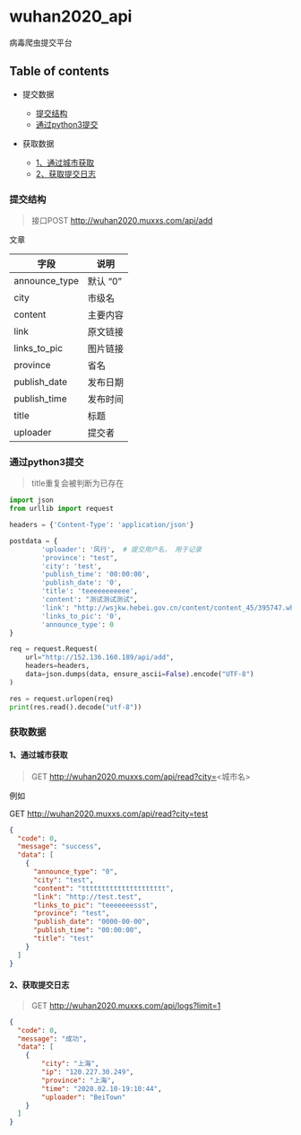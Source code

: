 # wuhan2020_api
病毒爬虫提交平台



## Table of contents

+ 提交数据
  + [提交结构](#提交结构)
  + [通过python3提交](#通过python3提交)

+ 获取数据
  + [1、通过城市获取](#通过城市获取)
  + [2、获取提交日志](#获取提交日志)



### 提交结构

> 接口POST http://wuhan2020.muxxs.com/api/add

文章

| 字段          | 说明     |
| ------------- | -------- |
| announce_type | 默认 “0” |
| city          | 市级名   |
| content       | 主要内容 |
| link          | 原文链接 |
| links_to_pic  | 图片链接 |
| province      | 省名     |
| publish_date  | 发布日期 |
| publish_time  | 发布时间 |
| title         | 标题     |
| uploader      | 提交者   |



### 通过python3提交

> title重复会被判断为已存在

```python
import json
from urllib import request

headers = {'Content-Type': 'application/json'}

postdata = {
        'uploader': '风行',  # 提交用户名， 用于记录
    	'province': "test",
    	'city': 'test',
    	'publish_time': '00:00:00',
    	'publish_date': '0',
    	'title': 'teeeeeeeeeee',
    	'content': "测试测试测试",
    	'link': "http://wsjkw.hebei.gov.cn/content/content_45/395747.whtml",
    	'links_to_pic': '0',
    	'announce_type': 0
}

req = request.Request(
    url="http://152.136.160.189/api/add", 
    headers=headers,
    data=json.dumps(data, ensure_ascii=False).encode("UTF-8")
)

res = request.urlopen(req)
print(res.read().decode("utf-8"))
```





### 获取数据

#### 1、通过城市获取

>GET http://wuhan2020.muxxs.com/api/read?city=<城市名>

例如

GET http://wuhan2020.muxxs.com/api/read?city=test

```json
{
  "code": 0,
  "message": "success",
  "data": [
    {
      "announce_type": "0",
      "city": "test",
      "content": "ttttttttttttttttttttt",
      "link": "http://test.test",
      "links_to_pic": "teeeeeeessst",
      "province": "test",
      "publish_date": "0000-00-00",
      "publish_time": "00:00:00",
      "title": "test"
    }
  ]
}
```



#### 2、获取提交日志

> GET http://wuhan2020.muxxs.com/api/logs?limit=1

```json
{
  "code": 0,
  "message": "成功",
  "data": [
    { 
        "city": "上海", 
        "ip": "120.227.30.249", 
        "province": "上海", 
        "time": "2020.02.10-19:10:44", 
        "uploader": "BeiTown"
    }
  ]
}
```

